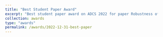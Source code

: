 ```yaml
---
title: "Best Student Paper Award"
excerpt: "Best student paper award on ADCS 2022 for paper Robustness of Neural Rankers to Typos: A Comparative Study"
collection: awards
type: "awards"
permalink: /awards/2022-12-31-best-paper
---
```

